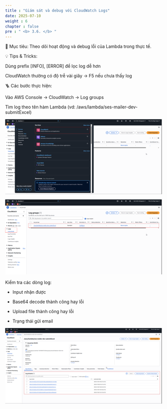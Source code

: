 ```yaml
---
title : "Giám sát và debug với CloudWatch Logs"
date: 2025-07-10
weight : 6
chapter : false
pre : " <b> 3.6. </b> "
---
```

🎯 Mục tiêu: Theo dõi hoạt động và debug lỗi của Lambda trong thực tế.

💡 Tips & Tricks:

Dùng prefix [INFO], [ERROR] để lọc log dễ hơn

CloudWatch thường có độ trễ vài giây → F5 nếu chưa thấy log

🪜 Các bước thực hiện:

Vào AWS Console → CloudWatch → Log groups

Tìm log theo tên hàm Lambda (vd: /aws/lambda/ses-mailer-dev-submitExcel)

![S3](/images/3.buildanddeploy/3.6-cloudwatch.png)

![S3](/images/3.buildanddeploy/3.6-cloudwatch-log.png)

Kiểm tra các dòng log:

- Input nhận được

- Base64 decode thành công hay lỗi

- Upload file thành công hay lỗi

- Trạng thái gửi email

![S3](/images/3.buildanddeploy/3.6-cloudwatch-test.png)